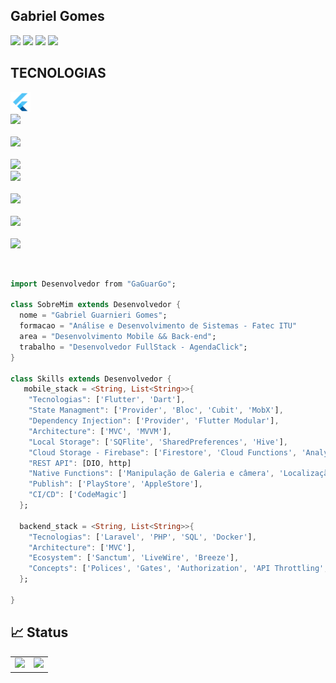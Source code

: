## <strong>Gabriel Gomes</strong>


<p align="start">
  <img src="https://img.shields.io/static/v1?label=Overview&message=Gabriel&color=f8efd4&style=for-the-badge&logo=GitHub">
  <img src="https://komarev.com/ghpvc/?username=gaguargo&style=for-the-badge">
  <img src="https://img.shields.io/github/followers/gaguargo?style=for-the-badge">
  <img src="https://img.shields.io/github/stars/gaguargo?style=for-the-badge">
</p>

## TECNOLOGIAS

<code><img height="32" src="https://raw.githubusercontent.com/github/explore/80688e429a7d4ef2fca1e82350fe8e3517d3494d/topics/flutter/flutter.png" alt="Flutter"/></code>
<code> <img height="32" src="https://cdn.jsdelivr.net/gh/devicons/devicon/icons/dart/dart-original.svg" /> </code>
<code> <img height="32" src="https://cdn.jsdelivr.net/gh/devicons/devicon/icons/androidstudio/androidstudio-original.svg" /> </code>
<code> <img height="32" src="https://cdn.jsdelivr.net/gh/devicons/devicon/icons/firebase/firebase-plain.svg" /> </code>
<code><img height="32" src="https://cdn.jsdelivr.net/gh/devicons/devicon/icons/c/c-original.svg" /> </code>
<code> <img height="32" src="https://cdn.jsdelivr.net/gh/devicons/devicon/icons/mysql/mysql-original-wordmark.svg" /> </code>
<code> <img height="32" src="https://cdn.jsdelivr.net/gh/devicons/devicon@latest/icons/php/php-original.svg" /> </code>
<code> <img height="32" src="https://cdn.jsdelivr.net/gh/devicons/devicon@latest/icons/laravel/laravel-original.svg" /> </code>

</br>

```dart
import Desenvolvedor from "GaGuarGo";

class SobreMim extends Desenvolvedor {
  nome = "Gabriel Guarnieri Gomes";
  formacao = "Análise e Desenvolvimento de Sistemas - Fatec ITU"
  area = "Desenvolvimento Mobile && Back-end";
  trabalho = "Desenvolvedor FullStack - AgendaClick";
}

class Skills extends Desenvolvedor {
   mobile_stack = <String, List<String>>{
    "Tecnologias": ['Flutter', 'Dart'],
    "State Managment": ['Provider', 'Bloc', 'Cubit', 'MobX'],
    "Dependency Injection": ['Provider', 'Flutter Modular'],
    "Architecture": ['MVC', 'MVVM'],
    "Local Storage": ['SQFlite', 'SharedPreferences', 'Hive'],
    "Cloud Storage - Firebase": ['Firestore', 'Cloud Functions', 'Analytics', 'Storage', 'Messenger'],
    "REST API": [DIO, http]
    "Native Functions": ['Manipulação de Galeria e câmera', 'Localização', 'Notificações Push', 'Permissões de Acesso'],
    "Publish": ['PlayStore', 'AppleStore'],
    "CI/CD": ['CodeMagic']
  };

  backend_stack = <String, List<String>>{
    "Tecnologias": ['Laravel', 'PHP', 'SQL', 'Docker'],
    "Architecture": ['MVC'],
    "Ecosystem": ['Sanctum', 'LiveWire', 'Breeze'],
    "Concepts": ['Polices', 'Gates', 'Authorization', 'API Throttling', 'Queue', 'Pagination','Sending Email', 'Cache', 'Personalized Json Response', 'Relational Databases']
  };

}
```

## 📈 Status

<table align="center">
  <tr>
    <td align="center">
       <a href="https://github.com/gaguargo" target="_blank">
        <img height="180em" src="https://github-readme-stats.vercel.app/api/top-langs/?username=gaguargo&count_private=true&layout=donut&theme=tokyonight&langs_count=4" />
      </a>
    </td>
    <td align="center">
      <a href="https://github.com/gaguargo" target="_blank">
        <img height="180em" src="https://github-readme-stats.vercel.app/api?username=gaguargo&rank_icon=github&theme=tokyonight&show_icons=true&prs_merged,prs_merged_percentage" />
      </a>
    </td>
  </tr>
</table>

<br>











